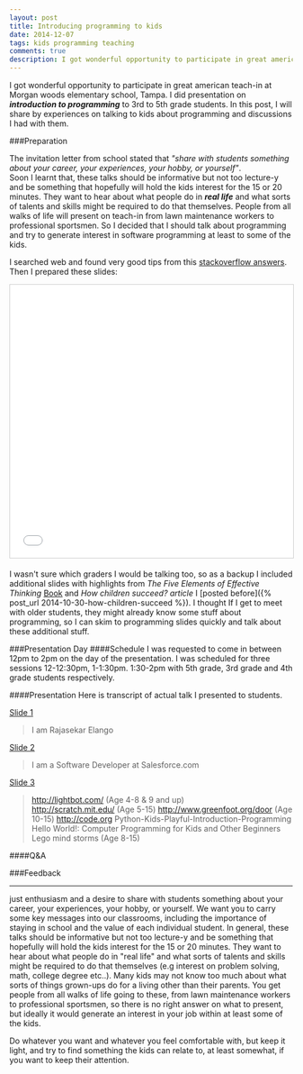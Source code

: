 ```yaml
---
layout: post
title: Introducing programming to kids
date: 2014-12-07
tags: kids programming teaching
comments: true
description: I got wonderful opportunity to participate in great american teach-in at Morgan woods elementary school, Tampa. I did presentation on ***introduction to programming*** to 3rd to 5th grade kids. In this post, I will share by experiences on talking to kids about programming and discussions I had with them.
---
```


I got wonderful opportunity to participate in great american teach-in at Morgan woods elementary school, Tampa. 
I did presentation on ***introduction to programming*** to 3rd to 5th grade students.
In this post, I will share by experiences on talking to kids about programming and discussions I had with them.

###Preparation

The invitation letter from school stated that *"share with students something about your career, your experiences, your hobby, or yourself"*.
<br>
Soon I learnt that, these talks should be informative but not too lecture-y and be something that  hopefully will hold the kids interest for the 15 or 20 minutes.
They want to hear about what people do in ***real life*** and what sorts of talents and skills might be required to do that themselves.
People from all walks of life will present on teach-in from lawn maintenance workers to professional sportsmen. 
So I decided that I should talk about programming and try to generate interest in software programming at least to some of the kids.
 
I searched web and found very good tips from this [stackoverflow answers](http://stackoverflow.com/questions/2455786/career-day-in-kindergarten-how-to-demonstrate-programming-in-20-minutes).
Then I prepared these slides:
<iframe src="//www.slideshare.net/slideshow/embed_code/41810550?startSlide=2" width="595" height="485" frameborder="0" marginwidth="0" marginheight="0" scrolling="no" style="border:1px solid #CCC; border-width:1px; margin-bottom:5px; max-width: 100%;" allowfullscreen> </iframe> 

I wasn't sure which graders I would be talking too, so as a backup I included additional slides with highlights from 
*The Five Elements of Effective Thinking* [Book](http://amzn.com/0691156662) and *How children succeed? article* I [posted before]({% post_url 2014-10-30-how-children-succeed %}).
I thought If I get to meet with older students, they might already know some stuff about programming, so I can skim to programming slides quickly and talk about these additional stuff.
 

###Presentation Day
####Schedule
I was requested to come in between 12pm to 2pm on the day of the presentation. I was scheduled
for three sessions 12-12:30pm, 1-1:30pm. 1:30-2pm with 5th grade, 3rd grade and 4th grade students respectively.


####Presentation
Here is transcript of actual talk I presented to students.

[Slide 1](http://www.slideshare.net/slideshow/embed_code/41810550?startSlide=1)

> I am Rajasekar Elango
	
[Slide 2](http://www.slideshare.net/slideshow/embed_code/41810550?startSlide=2)

> I am a Software Developer at Salesforce.com
	
[Slide 3](http://www.slideshare.net/slideshow/embed_code/41810550?startSlide=2)

> <http://lightbot.com/> (Age 4-8 & 9 and up)<br/>
> http://scratch.mit.edu/ (Age 5-15)
> http://www.greenfoot.org/door (Age 10-15)
> http://code.org
> Python-Kids-Playful-Introduction-Programming
> Hello World!: Computer Programming for Kids and Other Beginners 
> Lego mind storms (Age 8-15)

	

####Q&A                 

###Feedback
 

-----

 just enthusiasm and a desire to share with students something about your career, your experiences, your hobby, or yourself.  We want you to carry some key messages into our classrooms, including the importance of staying in school and the value of each individual student.
 In general, these talks should be informative but not too lecture-y and be something that  hopefully will hold the kids interest for the 15 or 20 minutes. 
 They want to hear about what people do in "real life" and what sorts of talents and skills might be required to do that themselves (e.g interest on problem solving, math, college degree etc..). 
 Many kids may not know too much about what sorts of things grown-ups do for a living other than their parents.
 You get people from all walks of life going to these, from lawn maintenance workers to professional sportsmen,
 so there is no right answer on what to present, but ideally it would generate an interest in your job within at least some of the kids.
 
 Do whatever you want and whatever you feel comfortable with, but keep it light, and try to find something the kids can relate to, at least somewhat, if you want to keep their attention. 